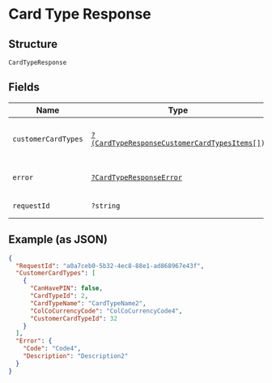 
# Card Type Response

## Structure

`CardTypeResponse`

## Fields

| Name | Type | Tags | Description | Getter | Setter |
|  --- | --- | --- | --- | --- | --- |
| `customerCardTypes` | [`?(CardTypeResponseCustomerCardTypesItems[])`](../../doc/models/card-type-response-customer-card-types-items.md) | Optional | - | getCustomerCardTypes(): ?array | setCustomerCardTypes(?array customerCardTypes): void |
| `error` | [`?CardTypeResponseError`](../../doc/models/card-type-response-error.md) | Optional | - | getError(): ?CardTypeResponseError | setError(?CardTypeResponseError error): void |
| `requestId` | `?string` | Optional | API Request Id | getRequestId(): ?string | setRequestId(?string requestId): void |

## Example (as JSON)

```json
{
  "RequestId": "a0a7ceb0-5b32-4ec8-88e1-ad868967e43f",
  "CustomerCardTypes": [
    {
      "CanHavePIN": false,
      "CardTypeId": 2,
      "CardTypeName": "CardTypeName2",
      "ColCoCurrencyCode": "ColCoCurrencyCode4",
      "CustomerCardTypeId": 32
    }
  ],
  "Error": {
    "Code": "Code4",
    "Description": "Description2"
  }
}
```

